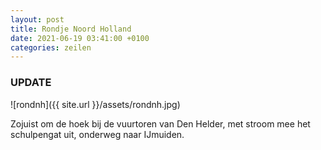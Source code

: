 ```yaml
---
layout: post
title: Rondje Noord Holland
date: 2021-06-19 03:41:00 +0100
categories: zeilen
---
```


### UPDATE
![rondnh]({{ site.url }}/assets/rondnh.jpg)

Zojuist om de hoek bij de vuurtoren van Den Helder, met stroom mee het schulpengat uit, onderweg naar IJmuiden.
